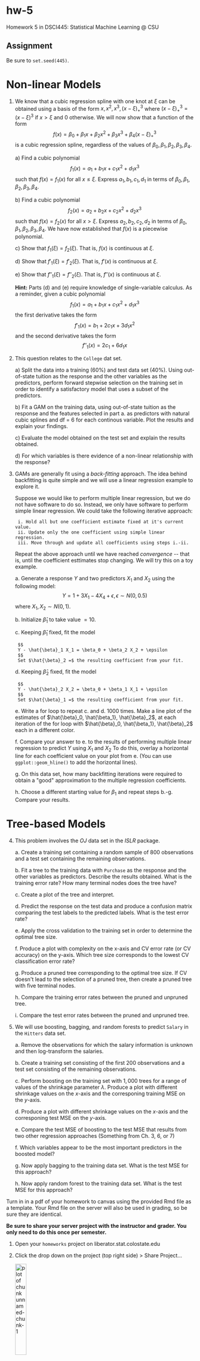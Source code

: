 # hw-5

Homework 5 in DSCI445: Statistical Machine Learning @ CSU

## Assignment

Be sure to `set.seed(445)`.

# Non-linear Models

1. We know that a cubic regression spline with one knot at $\xi$ can be obtained using a basis of the form $x, x^2, x^3, (x - \xi)^3_+$ where $(x - \xi)^3_+ = (x - \xi)^3$ if $x > \xi$ and $0$ otherwise. We will now show that a function of the form
$$
f(x) = \beta_0 + \beta_1 x + \beta_2 x^2 + \beta_3 x^3 + \beta_4(x - \xi)^3_+
$$
is a cubic regression spline, regardless of the values of $\beta_0, \beta_1, \beta_2, \beta_3, \beta_4$.

    a) Find a cubic polynomial
        $$
        f_1(x) = a_1 + b_1 x + c_1 x^2 + d_1 x^3
        $$
        such that $f(x) = f_1(x)$ for all $x \le \xi$. Express $a_1, b_1, c_1, d_1$ in terms of $\beta_0, \beta_1, \beta_2, \beta_3, \beta_4$.
        
    b) Find a cubic polynomial
        $$
        f_2(x) = a_2 + b_2 x + c_2 x^2 + d_2 x^3
        $$
        such that $f(x) = f_2(x)$ for all $x > \xi$. Express $a_2, b_2, c_2, d_2$ in terms of $\beta_0, \beta_1, \beta_2, \beta_3, \beta_4$. We have now established that $f(x)$ is a piecewise polynomial.
        
    c) Show that $f_1(\xi) = f_2(\xi)$. That is, $f(x)$ is continuous at $\xi$.
    
    d) Show that $f'_1(\xi) = f'_2(\xi)$. That is, $f'(x)$ is continuous at $\xi$.
    
    e) Show that $f''_1(\xi) = f''_2(\xi)$. That is, $f''(x)$ is continuous at $\xi$.
    
    **Hint:** Parts (d) and (e) require knowledge of single-variable calculus. As a reminder, given a cubic polynomial
        $$
        f_1(x) = a_1 + b_1 x + c_1 x^2 + d_1 x^3
        $$
        the first derivative takes the form
        $$
        f'_1(x) = b_1 + 2c_1 x + 3d_1 x^2
        $$
        and the second derivative takes the form
        $$
        f''_1(x) = 2c_1 + 6d_1 x
        $$
    
<!-- 2. In this exercise, we will further analyze the `Wage` data set. -->

<!--     a) Perform polynomial regression to predict `wage` using `age`. Use cross-validation to select the optimal degree $d$ for the polynomial. What degree was chosen? Make a plot of the fit obtained. -->

<!--     b) Fit a step function to predict `wage` using `age` and perform cross validation to choose the optimal number of cuts. Make a plot of the fit obtained. -->

<!-- 3. The `Wage` data set contains a number of other features not explored in this chapter, such as marital status (`maritl`) and job class (`jobclass`). Explore the relationships between some of these other predictors and `wage` and use non-linear fitting techniques in order to fit flexible models to the data. Create plots of the results obtained and write a summary of your findings. -->
     
2. This question relates to the `College` dat set. 
    
    a) Split the data into a training (60%) and test data set (40%). Using out-of-state tuition as the response and the other variables as the predictors, perform forward stepwise selection on the training set in order to identify a satisfactory model that uses a subset of the predictors.
        
    b) Fit a GAM on the training data, using out-of-state tuition as the response and the features selected in part a. as predictors with natural cubic splines and df = 6 for each continous variable. Plot the results and explain your findings.
        
    c) Evaluate the model obtained on the test set and explain the results obtained.
        
    d) For which variables is there evidence of a non-linear relationship with the response?
        
3. GAMs are generally fit using a *back-fitting* approach. The idea behind backfitting is quite simple and we will use a linear regression example to explore it.
    
    Suppose we would like to perform multiple linear regression, but we do not have software to do so. Instead, we only have software to perform simple linear regression. We could take the following iterative approach:
        
        i. Hold all but one coefficient estimate fixed at it's current value.
        ii. Update only the one coefficient using simple linear regression.
        iii. Move through and update all coefficients using steps i.-ii.
            
    Repeat the above approach until we have reached *convergence* -- that is, until the coefficient esttimates stop changing. We will try this on a toy example.
        
    a. Generate a response $Y$ and two predictors $X_1$ and $X_2$ using the following model:
        $$
        Y = 1 + 3X_1 - 4X_4 + \epsilon, \epsilon \sim N(0, 0.5)
        $$
        where $X_1, X_2 \sim N(0, 1)$.
        
    b. Initialize $\hat{\beta}_1$ to take value $= 10$.
    
    c. Keeping $\hat{\beta}_1$ fixed, fit the model
    
        $$
        Y - \hat{\beta}_1 X_1 = \beta_0 + \beta_2 X_2 + \epsilon
        $$
        Set $\hat{\beta}_2 =$ the resulting coefficient from your fit.
    
    d. Keeping $\hat{\beta}_2$ fixed, fit the model
    
        $$
        Y - \hat{\beta}_2 X_2 = \beta_0 + \beta_1 X_1 + \epsilon
        $$
        Set $\hat{\beta}_1 =$ the resulting coefficient from your fit.
        
    e. Write a for loop to repeat c. and d. 1000 times. Make a line plot of the estimates of $\hat{\beta}_0, \hat{\beta_1}, \hat{\beta}_2$, at each iteration of the for loop with $\hat{\beta}_0, \hat{\beta_1}, \hat{\beta}_2$ each in a different color.
    
    f. Compare your answer to e. to the results of performing multiple linear regression to predict $Y$ using $X_1$ and $X_2$ To do this, overlay a horizontal line for each coefficient value on your plot from e. (You can use `ggplot::geom_hline()` to add the horizontal lines).
    
    g. On this data set, how many backfitting iterations were required to obtain a "good" approximation to the multiple regression coefficients.
    
    h. Choose a different starting value for $\beta_1$ and repeat steps b.-g. Compare your results.


# Tree-based Models

4. This problem involves the $OJ$ data set in the $ISLR$ package.

    a. Create a training set containing a random sample of $800$ observations and a test set containing the remaining observations.
    
    b. Fit a tree to the training data with `Purchase` as the response and the other variables as predictors. Describe the results obtained. What is the training error rate? How many terminal nodes does the tree have?
    
    c. Create a plot of the tree and interpret.
    
    d. Predict the response on the test data and produce a confusion matrix comparing the test labels to the predicted labels. What is the test error rate?
    
    e. Apply the cross validation to the training set in order to determine the optimal tree size.
    
    f. Produce a plot with complexity on the x-axis and CV error rate (or CV accuracy) on the y-axis. Which tree size corresponds to the lowest CV classification error rate?
    
    g. Produce a pruned tree corresponding to the optimal tree size. If CV doesn't lead to the selection of a pruned tree, then create a pruned tree with five terminal nodes.
    
    h. Compare the training error rates between the pruned and unpruned tree.
    
    i. Compare the test error rates between the pruned and unpruned tree.

5. We will use boosting, bagging, and random forests to predict `Salary` in the `Hitters` data set.

    a. Remove the observations for which the salary information is unknown and then log-transform the salaries.
    
    b. Create a training set consisting of the first $200$ observations and a test set consisting of the remaining observations.
    
    c. Perform boosting on the training set with $1,000$ trees for a range of values of the shrinkage parameter $\lambda$. Produce a plot with different shrinkage values on the $x$-axis and the corresponing training MSE on the $y$-axis.
    
    d. Produce a plot with different shrinkage values on the $x$-axis and the corresponing test MSE on the $y$-axis.
    
    e. Compare the test MSE of boosting to the test MSE that results from two other regression approaches (Something from Ch. 3, 6, or 7)
    
    f. Which variables appear to be the most important predictors in the boosted model?
    
    g. Now apply bagging to the training data set. What is the test MSE for this approach?
    
    h. Now apply random forest to the training data set. What is the test MSE for this approach?
    
Turn in in a pdf of your homework to canvas using the provided Rmd file as a template. Your Rmd file on the server will also be used in grading, so be sure they are identical.

**Be sure to share your server project with the instructor and grader. You only need to do this once per semester.**

1. Open your `homeworks` project on liberator.stat.colostate.edu
2. Click the drop down on the project (top right side) > Share Project...
    
    <div class="figure">
    <img src="share_project.png" alt="plot of chunk unnamed-chunk-1" width="25%" />
    <p class="caption">plot of chunk unnamed-chunk-1</p>
    </div>
  
3. Click the drop down and add "dsci445instructors" to your project.

    <div class="figure">
    <img src="share_dropdown.png" alt="plot of chunk unnamed-chunk-2" width="25%" />
    <p class="caption">plot of chunk unnamed-chunk-2</p>
    </div>

This is how you **receive points** for reproducibility on your homework!
